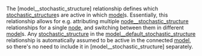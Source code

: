 The [model\_\_stochastic\_structure] relationship defines which [stochastic\_structure](@ref)s
are active in which [model](@ref)s.
Essentially, this relationship allows for e.g. attributing multiple [node\_\_stochastic\_structure](@ref)
relationships for a single [node](@ref), and switching between them in different [model](@ref)s.
Any [stochastic\_structure](@ref) in the [model\_\_default\_stochastic\_structure](@ref) relationship
is automatically assumed to be active in the connected [model](@ref),
so there's no need to include it in [model\_\_stochastic\_structure] separately.